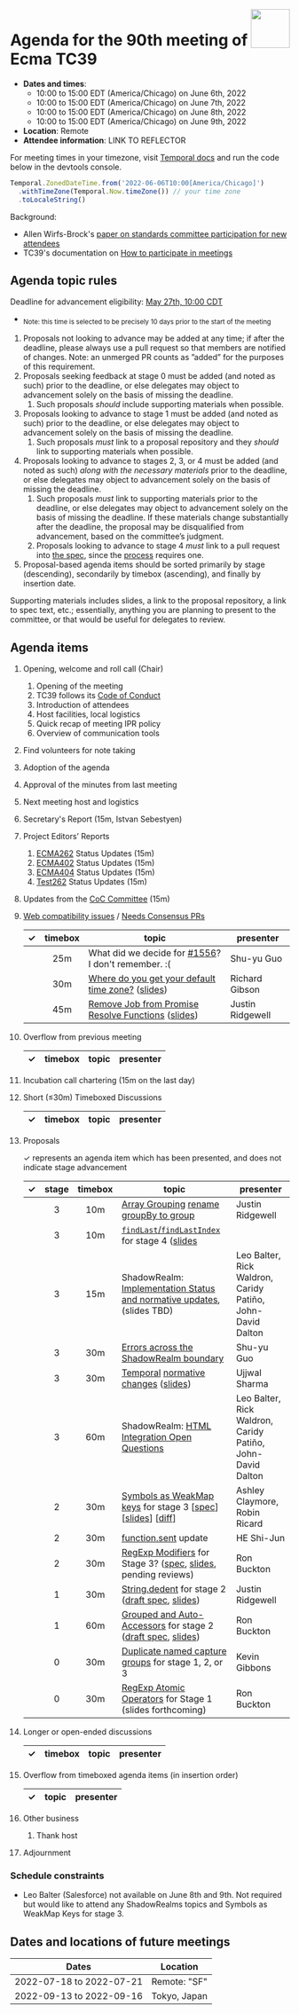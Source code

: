 
<img src="../images/Ecma_RVB-003.jpg" align="right" height="70" alt="" />

# Agenda for the 90th meeting of Ecma TC39

- **Dates and times**:
  - 10:00 to 15:00 EDT (America/Chicago) on June 6th, 2022
  - 10:00 to 15:00 EDT (America/Chicago) on June 7th, 2022
  - 10:00 to 15:00 EDT (America/Chicago) on June 8th, 2022
  - 10:00 to 15:00 EDT (America/Chicago) on June 9th, 2022
- **Location**: Remote
- **Attendee information**: LINK TO REFLECTOR

For meeting times in your timezone, visit [Temporal docs](https://tc39.es/proposal-temporal/docs/) and run the code below in the devtools console.

```js
Temporal.ZonedDateTime.from('2022-06-06T10:00[America/Chicago]')
  .withTimeZone(Temporal.Now.timeZone()) // your time zone
  .toLocaleString()
```

Background:
- Allen Wirfs-Brock's [paper on standards committee participation for new attendees](http://wirfs-brock.com/allen/files/papers/standpats-asianplop2016.pdf)
- TC39's documentation on [How to participate in meetings](https://github.com/tc39/how-we-work/blob/master/how-to-participate-in-meetings.md)

## Agenda topic rules

Deadline for advancement eligibility: [May 27th, 10:00 CDT](https://www.timeanddate.com/countdown/generic?p0=1440&iso=20220527T16&msg=TC39%20Submission%20deadline)
  - <sub>Note: this time is selected to be precisely 10 days prior to the start of the meeting</sub>

1. Proposals not looking to advance may be added at any time; if after the deadline, please always use a pull request so that members are notified of changes. Note: an unmerged PR counts as ”added” for the purposes of this requirement.
1. Proposals seeking feedback at stage 0 must be added (and noted as such) prior to the deadline, or else delegates may object to advancement solely on the basis of missing the deadline.
    1. Such proposals *should* include supporting materials when possible.
1. Proposals looking to advance to stage 1 must be added (and noted as such) prior to the deadline, or else delegates may object to advancement solely on the basis of missing the deadline.
    1. Such proposals *must* link to a proposal repository and they *should* link to supporting materials when possible.
1. Proposals looking to advance to stages 2, 3, or 4 must be added (and noted as such) *along with the necessary materials* prior to the deadline, or else delegates may object to advancement solely on the basis of missing the deadline.
    1. Such proposals *must* link to supporting materials prior to the deadline, or else delegates may object to advancement solely on the basis of missing the deadline. If these materials change substantially after the deadline, the proposal may be disqualified from advancement, based on the committee’s judgment.
    1. Proposals looking to advance to stage 4 *must* link to a pull request into [the spec](https://github.com/tc39/ecma262), since the [process](https://tc39.github.io/process-document/) requires one.
1. Proposal-based agenda items should be sorted primarily by stage (descending), secondarily by timebox (ascending), and finally by insertion date.

Supporting materials includes slides, a link to the proposal repository, a link to spec text, etc.; essentially, anything you are planning to present to the committee, or that would be useful for delegates to review.

## Agenda items

1. Opening, welcome and roll call (Chair)
    1. Opening of the meeting
    1. TC39 follows its [Code of Conduct](https://tc39.github.io/code-of-conduct/)
    1. Introduction of attendees
    1. Host facilities, local logistics
    1. Quick recap of meeting IPR policy
    1. Overview of communication tools
1. Find volunteers for note taking
1. Adoption of the agenda
1. Approval of the minutes from last meeting
1. Next meeting host and logistics
1. Secretary's Report (15m, Istvan Sebestyen)
1. Project Editors’ Reports
    1. [ECMA262](https://github.com/tc39/ecma262) Status Updates (15m)
    1. [ECMA402](https://github.com/tc39/ecma402) Status Updates (15m)
    1. [ECMA404](https://www.ecma-international.org/publications/standards/Ecma-404.htm) Status Updates (15m)
    1. [Test262](https://github.com/tc39/test262) Status Updates (15m)
1. Updates from the [CoC Committee](https://tc39.es/code-of-conduct/#code-of-conduct-committee) (15m)
1. [Web compatibility issues](https://github.com/tc39/ecma262/issues?utf8=✓&q=is%3Aopen+label%3A%22web+reality%22+is%3Aissue) / [Needs Consensus PRs](https://github.com/tc39/ecma262/pulls?q=is%3Apr+is%3Aopen+label%3A%22needs+consensus%22)

    | ✓ | timebox | topic | presenter |
    |:-:|:-------:|-------|-----------|
    |   | 25m | What did we decide for [#1556](https://github.com/tc39/ecma262/pull/1556)? I don't remember. :( | Shu-yu Guo |
    |   | 30m | [Where do you get your default time zone?](https://github.com/tc39/ecma262/pull/2781) ([slides](https://docs.google.com/presentation/d/1FGHyaXuuPAJ5Jris_vFasIK9leoIIomHb4f0BvUc83U/edit?usp=sharing)) | Richard Gibson |
    |   | 45m | [Remove Job from Promise Resolve Functions](https://github.com/tc39/ecma262/pull/2772) ([slides](https://docs.google.com/presentation/d/17QGvaa6G1XIc4LJj3ZvcjyVLwL6pXvG9Nk6S_eAgBiY/edit?usp=sharing)) | Justin Ridgewell |


1. Overflow from previous meeting

    | ✓ | timebox | topic | presenter |
    |:-:|:-------:|-------|-----------|

1. Incubation call chartering (15m on the last day)

1. Short (&le;30m) Timeboxed Discussions

    | ✓ | timebox | topic | presenter |
    |:-:|:-------:|-------|-----------|

1. Proposals

    ✓ represents an agenda item which has been presented, and does not indicate stage advancement

    | ✓ | stage | timebox | topic | presenter |
    |:-:|:-----:|:-------:|-------|-----------|
    |   | 3     | 10m     | [Array Grouping](https://github.com/tc39/proposal-array-grouping) [rename groupBy to group](https://github.com/tc39/proposal-array-grouping/pull/39) | Justin Ridgewell |
    |   | 3     | 10m     | [`findLast`/`findLastIndex`](https://github.com/tc39/proposal-array-find-from-last/) for stage 4 ([slides](https://github.com/DanielRosenwasser/findLast-and-findLastIndex-for-Stage-4/raw/main/findLast%20%26%20findLastIndex%20for%20Stage%204%20(TC39%20June%202022).pdf)
    |   | 3     | 15m     | ShadowRealm: [Implementation Status and normative updates](https://github.com/tc39/proposal-shadowrealm/issues/365), (slides TBD) | Leo Balter, Rick Waldron, Caridy Patiño, John-David Dalton |
    |   | 3     | 30m     | [Errors across the ShadowRealm boundary](https://github.com/tc39/proposal-shadowrealm/issues/353) | Shu-yu Guo |
    |   | 3     | 30m     | [Temporal](https://tc39.es/proposal-temporal/) [normative changes](https://github.com/tc39/proposal-temporal/pulls?q=is%3Aopen+is%3Apr+milestone%3A%22Next+batch+of+normative+changes%22) ([slides](http://ptomato.name/talks/tc39-2022-06/)) | Ujjwal Sharma |
    |   | 3     | 60m     | ShadowRealm: [HTML Integration Open Questions](https://github.com/tc39/proposal-shadowrealm/issues/365) | Leo Balter, Rick Waldron, Caridy Patiño, John-David Dalton |
    |   | 2     | 30m     | [Symbols as WeakMap keys](https://github.com/tc39/proposal-symbols-as-weakmap-keys) for stage 3 [[spec](https://tc39.es/proposal-symbols-as-weakmap-keys/)] [[slides](http://www.rricard.me/serve/tc39-jun2022-symbols-as-wm-keys.pdf)] [[diff](https://arai-a.github.io/ecma262-compare/?pr=2777)] | Ashley Claymore, Robin Ricard |
    |   | 2     | 30m     | [function.sent](https://github.com/tc39/proposal-function.sent) update | HE Shi-Jun |
    |   | 2     | 30m     | [RegExp Modifiers](https://github.com/tc39/proposal-regexp-modifiers) for Stage 3? ([spec](https://tc39.es/proposal-regexp-modifiers/), [slides](https://1drv.ms/p/s!AjgWTO11Fk-Tkf5daRnRsxu8BY5Nsg?e=UKVf8W), pending reviews) | Ron Buckton |
    |   | 1     | 30m     | [String.dedent](https://github.com/tc39/proposal-string-dedent) for stage 2 ([draft spec](https://tc39.es/proposal-string-dedent/), [slides](https://docs.google.com/presentation/d/1hjTOVvQVH-ieWf5ECgojR_JQmfjjnm5abMq_eXpP_lU/edit?usp=sharing)) | Justin Ridgewell |
    |   | 1     | 60m     | [Grouped and Auto-Accessors](https://github.com/tc39/proposal-grouped-and-auto-accessors) for stage 2 ([draft spec](https://tc39.es/proposal-grouped-and-auto-accessors/), [slides](https://1drv.ms/p/s!AjgWTO11Fk-Tkf5bHDNfAnGwyyzaKQ?e=Lgz7sc)) | Ron Buckton |
    |   | 0     | 30m     | [Duplicate named capture groups](https://github.com/bakkot/proposal-duplicate-named-capturing-groups) for stage 1, 2, or 3 | Kevin Gibbons |
    |   | 0     | 30m     | [RegExp Atomic Operators](https://github.com/rbuckton/proposal-regexp-atomic-operators) for Stage 1 (slides forthcoming) | Ron Buckton |

1. Longer or open-ended discussions

    | ✓ | timebox | topic | presenter |
    |:-:|:-------:|-------|-----------|

1. Overflow from timeboxed agenda items (in insertion order)

    | ✓ | topic | presenter |
    |:-:|-------|-----------|

1. Other business
    1. Thank host
1. Adjournment

### Schedule constraints

<!-- Be specific! Provide a full name, date and time range that they will or will not be available, and which sessions they are trying to prioritize. Satisfaction not guaranteed, but more information is useful. Conflicting constraints honored on a first-come, first served basis. -->

- Leo Balter (Salesforce) not available on June 8th and 9th. Not required but would like to attend any ShadowRealms topics and Symbols as WeakMap Keys for stage 3.

## Dates and locations of future meetings

| Dates                    | Location                       |
|--------------------------|--------------------------------|
| 2022-07-18 to 2022-07-21 | Remote: "SF"                   |
| 2022-09-13 to 2022-09-16 | Tokyo, Japan                   |
